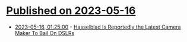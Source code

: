 # [Published on 2023-05-16](index.md)

* [2023-05-16, 01:25:00](https://tech.slashdot.org/story/23/05/15/2220228/hasselblad-is-reportedly-the-latest-camera-maker-to-bail-on-dslrs?utm_source=rss1.0mainlinkanon&utm_medium=feed) - [Hasselblad Is Reportedly the Latest Camera Maker To Bail On DSLRs](https://tech.slashdot.org/story/23/05/15/2220228/hasselblad-is-reportedly-the-latest-camera-maker-to-bail-on-dslrs?utm_source=rss1.0mainlinkanon&utm_medium=feed)
